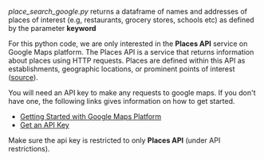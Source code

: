*place_search_google.py* returns a dataframe of names and addresses of places of interest (e.g, restaurants, grocery stores, schools etc) as defined by the parameter **keyword** 

For this python code, we are only interested in the **Places API** service on Google Maps platform. The Places API is a service that returns information about places using HTTP requests. Places are defined within this API as establishments, geographic locations, or prominent points of interest ([source](https://developers.google.com/places/web-service/overview)).

You will need an API key to make any requests to google maps. If you don't have one, the following links gives information on how to get started. 

- [Getting Started with Google Maps Platform](https://developers.google.com/maps/gmp-get-started)
- [Get an API Key](https://developers.google.com/places/web-service/get-api-key)

Make sure the api key is restricted to only **Places API** (under API restrictions).